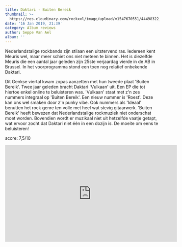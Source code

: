 ```yaml
---
title: Daktari - Buiten Bereik
thumbnail: >-
  https://res.cloudinary.com/rockxxl/image/upload/v1547670551/44498322_2144115292516022_7865815243471978496_n.jpg
date: '16 Jan 2019, 21:39'
category: Album reviews
author: Seppe Van Ael
album: ''
---
```

Nederlandstalige rockbands zijn stilaan een uitstervend ras. Iedereen kent Meuris wel, maar meer schiet ons niet meteen te binnen. Het is diezelfde Meuris die een aantal jaar geleden zijn 25ste verjaardag vierde in de AB in Brussel. In het voorprogramma stond een toen nog relatief onbekende Daktari. 

Dit Genkse viertal kwam zopas aanzetten met hun tweede plaat 'Buiten Bereik'. Twee jaar geleden bracht Daktari 'Vulkaan' uit. Een EP die tot hiertoe enkel online te beluisteren was. 'Vulkaan' staat met z'n zes nummers integraal op 'Buiten Bereik'. Een nieuw nummer is 'Roest'. Deze kan ons wel smaken door z'n punky vibe. Ook nummers als 'Ideaal' benutten het rock genre ten volle met heel wat stevig gitaarwerk. 'Buiten Bereik' heeft bewezen dat Nederlandstalige rockmuziek niet onderschat moet worden. Bovendien wordt er muzikaal niet uit hetzelfde vaatje getapt, wat ervoor zocht dat Daktari niet één in een dozijn is. De moeite om eens te beluisteren!    

score: 7,5/10  

<iframe width="560" height="315" src="https://www.youtube.com/embed/Cud9C_jLO0E" frameborder="0" allow="accelerometer; autoplay; encrypted-media; gyroscope; picture-in-picture" allowfullscreen></iframe>
